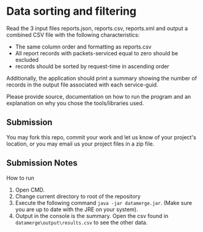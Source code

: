 # Data sorting and filtering

Read the 3 input files reports.json, reports.csv, reports.xml and output a combined CSV file with the following characteristics:

- The same column order and formatting as reports.csv
- All report records with packets-serviced equal to zero should be excluded
- records should be sorted by request-time in ascending order

Additionally, the application should print a summary showing the number of records in the output file associated with each service-guid.

Please provide source, documentation on how to run the program and an explanation on why you chose the tools/libraries used.

## Submission

You may fork this repo, commit your work and let us know of your project's location, or you may email us your project files in a zip file.

## Submission Notes

How to run
1. Open CMD.
2. Change current directory to root of the repository
3. Execute the following command `java -jar datamerge.jar`. (Make sure you are up to date with the JRE on your system). 
4. Output in the console is the summary. Open the csv found in `datamerge\output\results.csv` to see the other data.

